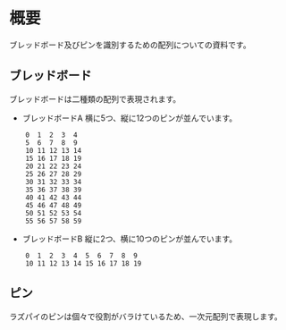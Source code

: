 # 概要
ブレッドボード及びピンを識別するための配列についての資料です。
## ブレッドボード
ブレッドボードは二種類の配列で表現されます。
- ブレッドボードA
横に5つ、縦に12つのピンが並んでいます。
```
    0  1  2  3  4
    5  6  7  8  9
    10 11 12 13 14
    15 16 17 18 19
    20 21 22 23 24
    25 26 27 28 29
    30 31 32 33 34
    35 36 37 38 39
    40 41 42 43 44
    45 46 47 48 49
    50 51 52 53 54
    55 56 57 58 59
```
- ブレッドボードB
縦に2つ、横に10つのピンが並んでいます。
```
    0  1  2  3  4  5  6  7  8  9
    10 11 12 13 14 15 16 17 18 19
```

## ピン
ラズパイのピンは個々で役割がバラけているため、一次元配列で表現します。